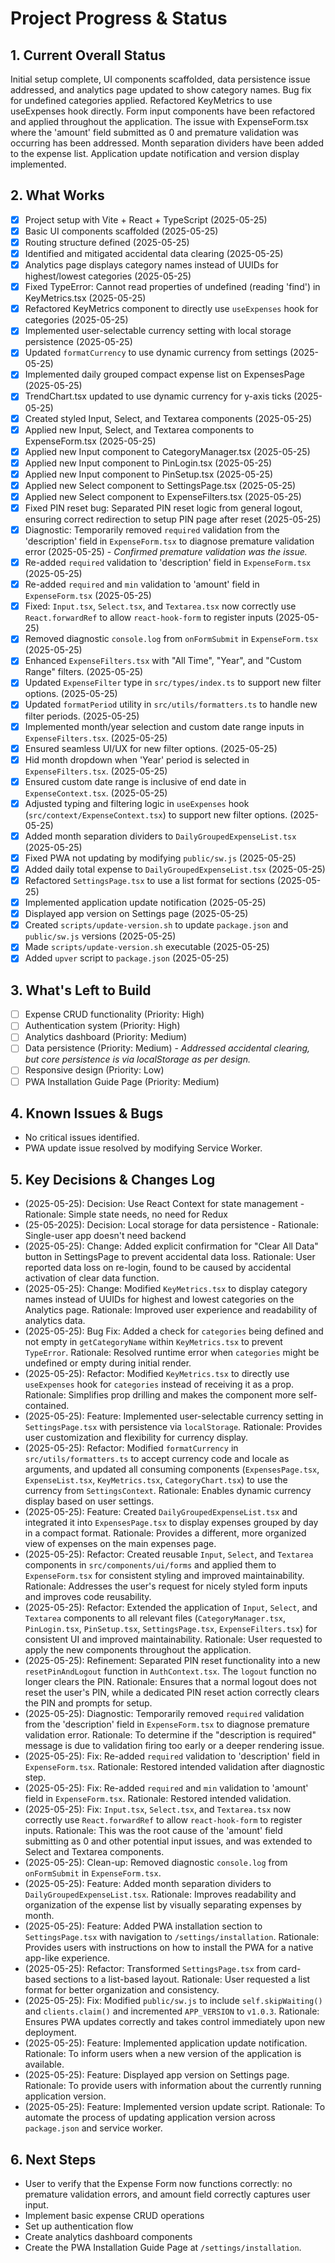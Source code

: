 # Project Progress & Status

## 1. Current Overall Status

Initial setup complete, UI components scaffolded, data persistence issue addressed, and analytics page updated to show category names. Bug fix for undefined categories applied. Refactored KeyMetrics to use useExpenses hook directly. Form input components have been refactored and applied throughout the application. The issue with ExpenseForm.tsx where the 'amount' field submitted as 0 and premature validation was occurring has been addressed. Month separation dividers have been added to the expense list. Application update notification and version display implemented.

## 2. What Works

- [x] Project setup with Vite + React + TypeScript (2025-05-25)
- [x] Basic UI components scaffolded (2025-05-25)
- [x] Routing structure defined (2025-05-25)
- [x] Identified and mitigated accidental data clearing (2025-05-25)
- [x] Analytics page displays category names instead of UUIDs for highest/lowest categories (2025-05-25)
- [x] Fixed TypeError: Cannot read properties of undefined (reading 'find') in KeyMetrics.tsx (2025-05-25)
- [x] Refactored KeyMetrics component to directly use `useExpenses` hook for categories (2025-05-25)
- [x] Implemented user-selectable currency setting with local storage persistence (2025-05-25)
- [x] Updated `formatCurrency` to use dynamic currency from settings (2025-05-25)
- [x] Implemented daily grouped compact expense list on ExpensesPage (2025-05-25)
- [x] TrendChart.tsx updated to use dynamic currency for y-axis ticks (2025-05-25)
- [x] Created styled Input, Select, and Textarea components (2025-05-25)
- [x] Applied new Input, Select, and Textarea components to ExpenseForm.tsx (2025-05-25)
- [x] Applied new Input component to CategoryManager.tsx (2025-05-25)
- [x] Applied new Input component to PinLogin.tsx (2025-05-25)
- [x] Applied new Input component to PinSetup.tsx (2025-05-25)
- [x] Applied new Select component to SettingsPage.tsx (2025-05-25)
- [x] Applied new Select component to ExpenseFilters.tsx (2025-05-25)
- [x] Fixed PIN reset bug: Separated PIN reset logic from general logout, ensuring correct redirection to setup PIN page after reset (2025-05-25)
- [x] Diagnostic: Temporarily removed `required` validation from the 'description' field in `ExpenseForm.tsx` to diagnose premature validation error (2025-05-25) - _Confirmed premature validation was the issue._
- [x] Re-added `required` validation to 'description' field in `ExpenseForm.tsx` (2025-05-25)
- [x] Re-added `required` and `min` validation to 'amount' field in `ExpenseForm.tsx` (2025-05-25)
- [x] Fixed: `Input.tsx`, `Select.tsx`, and `Textarea.tsx` now correctly use `React.forwardRef` to allow `react-hook-form` to register inputs (2025-05-25)
- [x] Removed diagnostic `console.log` from `onFormSubmit` in `ExpenseForm.tsx` (2025-05-25)
- [x] Enhanced `ExpenseFilters.tsx` with "All Time", "Year", and "Custom Range" filters. (2025-05-25)
- [x] Updated `ExpenseFilter` type in `src/types/index.ts` to support new filter options. (2025-05-25)
- [x] Updated `formatPeriod` utility in `src/utils/formatters.ts` to handle new filter periods. (2025-05-25)
- [x] Implemented month/year selection and custom date range inputs in `ExpenseFilters.tsx`. (2025-05-25)
- [x] Ensured seamless UI/UX for new filter options. (2025-05-25)
- [x] Hid month dropdown when 'Year' period is selected in `ExpenseFilters.tsx`. (2025-05-25)
- [x] Ensured custom date range is inclusive of end date in `ExpenseContext.tsx`. (2025-05-25)
- [x] Adjusted typing and filtering logic in `useExpenses` hook (`src/context/ExpenseContext.tsx`) to support new filter options. (2025-05-25)
- [x] Added month separation dividers to `DailyGroupedExpenseList.tsx` (2025-05-25)
- [x] Fixed PWA not updating by modifying `public/sw.js` (2025-05-25)
- [x] Added daily total expense to `DailyGroupedExpenseList.tsx` (2025-05-25)
- [x] Refactored `SettingsPage.tsx` to use a list format for sections (2025-05-25)
- [x] Implemented application update notification (2025-05-25)
- [x] Displayed app version on Settings page (2025-05-25)
- [x] Created `scripts/update-version.sh` to update `package.json` and `public/sw.js` versions (2025-05-25)
- [x] Made `scripts/update-version.sh` executable (2025-05-25)
- [x] Added `upver` script to `package.json` (2025-05-25)

## 3. What's Left to Build

- [ ] Expense CRUD functionality (Priority: High)
- [ ] Authentication system (Priority: High)
- [ ] Analytics dashboard (Priority: Medium)
- [ ] Data persistence (Priority: Medium) - _Addressed accidental clearing, but core persistence is via localStorage as per design._
- [ ] Responsive design (Priority: Low)
- [ ] PWA Installation Guide Page (Priority: Medium)

## 4. Known Issues & Bugs

- No critical issues identified.
- PWA update issue resolved by modifying Service Worker.

## 5. Key Decisions & Changes Log

- (2025-05-25): Decision: Use React Context for state management - Rationale: Simple state needs, no need for Redux
- (25-05-2025): Decision: Local storage for data persistence - Rationale: Single-user app doesn't need backend
- (2025-05-25): Change: Added explicit confirmation for "Clear All Data" button in SettingsPage to prevent accidental data loss. Rationale: User reported data loss on re-login, found to be caused by accidental activation of clear data function.
- (2025-05-25): Change: Modified `KeyMetrics.tsx` to display category names instead of UUIDs for highest and lowest categories on the Analytics page. Rationale: Improved user experience and readability of analytics data.
- (2025-05-25): Bug Fix: Added a check for `categories` being defined and not empty in `getCategoryName` within `KeyMetrics.tsx` to prevent `TypeError`. Rationale: Resolved runtime error when `categories` might be undefined or empty during initial render.
- (2025-05-25): Refactor: Modified `KeyMetrics.tsx` to directly use `useExpenses` hook for `categories` instead of receiving it as a prop. Rationale: Simplifies prop drilling and makes the component more self-contained.
- (2025-05-25): Feature: Implemented user-selectable currency setting in `SettingsPage.tsx` with persistence via `localStorage`. Rationale: Provides user customization and flexibility for currency display.
- (2025-05-25): Refactor: Modified `formatCurrency` in `src/utils/formatters.ts` to accept currency code and locale as arguments, and updated all consuming components (`ExpensesPage.tsx`, `ExpenseList.tsx`, `KeyMetrics.tsx`, `CategoryChart.tsx`) to use the currency from `SettingsContext`. Rationale: Enables dynamic currency display based on user settings.
- (2025-05-25): Feature: Created `DailyGroupedExpenseList.tsx` and integrated it into `ExpensesPage.tsx` to display expenses grouped by day in a compact format. Rationale: Provides a different, more organized view of expenses on the main expenses page.
- (2025-05-25): Refactor: Created reusable `Input`, `Select`, and `Textarea` components in `src/components/ui/forms` and applied them to `ExpenseForm.tsx` for consistent styling and improved maintainability. Rationale: Addresses the user's request for nicely styled form inputs and improves code reusability.
- (2025-05-25): Refactor: Extended the application of `Input`, `Select`, and `Textarea` components to all relevant files (`CategoryManager.tsx`, `PinLogin.tsx`, `PinSetup.tsx`, `SettingsPage.tsx`, `ExpenseFilters.tsx`) for consistent UI and improved maintainability. Rationale: User requested to apply the new components throughout the application.
- (2025-05-25): Refinement: Separated PIN reset functionality into a new `resetPinAndLogout` function in `AuthContext.tsx`. The `logout` function no longer clears the PIN. Rationale: Ensures that a normal logout does not reset the user's PIN, while a dedicated PIN reset action correctly clears the PIN and prompts for setup.
- (2025-05-25): Diagnostic: Temporarily removed `required` validation from the 'description' field in `ExpenseForm.tsx` to diagnose premature validation error. Rationale: To determine if the "description is required" message is due to validation firing too early or a deeper rendering issue.
- (2025-05-25): Fix: Re-added `required` validation to 'description' field in `ExpenseForm.tsx`. Rationale: Restored intended validation after diagnostic step.
- (2025-05-25): Fix: Re-added `required` and `min` validation to 'amount' field in `ExpenseForm.tsx`. Rationale: Restored intended validation.
- (2025-05-25): Fix: `Input.tsx`, `Select.tsx`, and `Textarea.tsx` now correctly use `React.forwardRef` to allow `react-hook-form` to register inputs. Rationale: This was the root cause of the 'amount' field submitting as 0 and other potential input issues, and was extended to Select and Textarea components.
- (2025-05-25): Clean-up: Removed diagnostic `console.log` from `onFormSubmit` in `ExpenseForm.tsx`.
- (2025-05-25): Feature: Added month separation dividers to `DailyGroupedExpenseList.tsx`. Rationale: Improves readability and organization of the expense list by visually separating expenses by month.
- (2025-05-25): Feature: Added PWA installation section to `SettingsPage.tsx` with navigation to `/settings/installation`. Rationale: Provides users with instructions on how to install the PWA for a native app-like experience.
- (2025-05-25): Refactor: Transformed `SettingsPage.tsx` from card-based sections to a list-based layout. Rationale: User requested a list format for better organization and consistency.
- (2025-05-25): Fix: Modified `public/sw.js` to include `self.skipWaiting()` and `clients.claim()` and incremented `APP_VERSION` to `v1.0.3`. Rationale: Ensures PWA updates correctly and takes control immediately upon new deployment.
- (2025-05-25): Feature: Implemented application update notification. Rationale: To inform users when a new version of the application is available.
- (2025-05-25): Feature: Displayed app version on Settings page. Rationale: To provide users with information about the currently running application version.
- (2025-05-25): Feature: Implemented version update script. Rationale: To automate the process of updating application version across `package.json` and service worker.

## 6. Next Steps

- User to verify that the Expense Form now functions correctly: no premature validation errors, and amount field correctly captures user input.
- Implement basic expense CRUD operations
- Set up authentication flow
- Create analytics dashboard components
- Create the PWA Installation Guide Page at `/settings/installation`.
